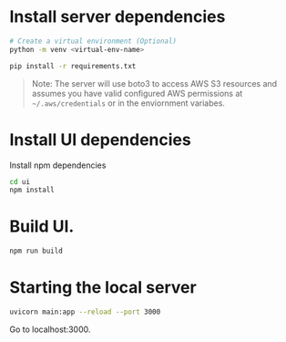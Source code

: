 # Install server dependencies

```bash
# Create a virtual environment (Optional)
python -m venv <virtual-env-name>

pip install -r requirements.txt
```

> Note: The server will use boto3 to access AWS S3 resources and assumes you have valid configured AWS permissions at `~/.aws/credentials` or in the enviornment variabes.

# Install UI dependencies

Install npm dependencies

```bash
cd ui
npm install
```

# Build UI.

```bash
npm run build
```

# Starting the local server

```bash
uvicorn main:app --reload --port 3000
```

Go to localhost:3000.
